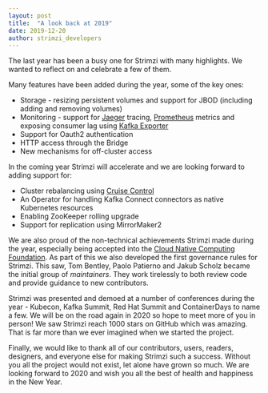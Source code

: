 ```yaml
---
layout: post
title:  "A look back at 2019"
date: 2019-12-20
author: strimzi_developers
---
```


The last year has been a busy one for Strimzi with many highlights. 
We wanted to reflect on and celebrate a few of them.

<!--more-->

Many features have been added during the year, some of the key ones:

* Storage - resizing persistent volumes and support for JBOD (including adding and removing volumes)
* Monitoring - support for [Jaeger](https://www.jaegertracing.io/) tracing, [Prometheus](https://prometheus.io/) metrics and exposing consumer lag using [Kafka Exporter](https://github.com/danielqsj/kafka_exporter)
* Support for Oauth2 authentication
* HTTP access through the Bridge
* New mechanisms for off-cluster access

In the coming year Strimzi will accelerate and we are looking forward to adding support for:

* Cluster rebalancing using [Cruise Control](https://github.com/linkedin/cruise-control)
* An Operator for handling Kafka Connect connectors as native Kubernetes resources
* Enabling ZooKeeper rolling upgrade
* Support for replication using MirrorMaker2

We are also proud of the non-technical achievements Strimzi made during the year, especially being accepted into the [Cloud Native Computing Foundation](https://www.cncf.io/). 
As part of this we also developed the first governance rules for Strimzi.
This saw, Tom Bentley, Paolo Patierno and Jakub Scholz became the initial group of *maintainers*. 
They work tirelessly to both review code and provide guidance to new contributors. 

Strimzi was presented and demoed at a number of conferences during the year - Kubecon, Kafka Summit, Red Hat Summit and ContainerDays to name a few. 
We will be on the road again in 2020 so hope to meet more of you in person! 
We saw Strimzi reach 1000 stars on GitHub which was amazing. 
That is far more than we ever imagined when we started the project.

Finally, we would like to thank all of our contributors, users, readers, designers, and everyone else for making Strimzi such a success. 
Without you all the project would not exist, let alone have grown so much. 
We are looking forward to 2020 and wish you all the best of health and happiness in the New Year.

